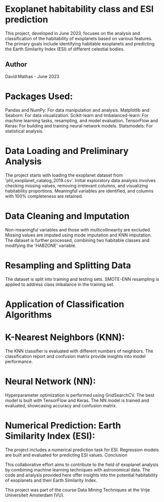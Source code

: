 # Exoplanet habitability class and ESI prediction
This project, developed in June 2023, focuses on the analysis and classification of the habitability of exoplanets based on various features. The primary goals include identifying habitable exoplanets and predicting the Earth Similarity Index (ESI) of different celestial bodies.

## Author
David Mathas - June 2023

# Packages Used:
Pandas and NumPy: For data manipulation and analysis.
Matplotlib and Seaborn: For data visualization.
Scikit-learn and Imbalanced-learn: For machine learning tasks, resampling, and model evaluation.
TensorFlow and Keras: For building and training neural network models.
Statsmodels: For statistical analysis.

# Data Loading and Preliminary Analysis
The project starts with loading the exoplanet dataset from 'phl_exoplanet_catalog_2019.csv'.
Initial exploratory data analysis involves checking missing values, removing irrelevant columns, and visualizing habitability proportions.
Meaningful variables are identified, and columns with 100% completeness are retained.

# Data Cleaning and Imputation
Non-meaningful variables and those with multicollinearity are excluded.
Missing values are imputed using mode imputation and KNN imputation.
The dataset is further processed, combining two habitable classes and modifying the 'HABZONE' variable.

# Resampling and Splitting Data
The dataset is split into training and testing sets.
SMOTE-ENN resampling is applied to address class imbalance in the training set.

# Application of Classification Algorithms

# K-Nearest Neighbors (KNN):
The KNN classifier is evaluated with different numbers of neighbors.
The classification report and confusion matrix provide insights into model performance.

# Neural Network (NN):
Hyperparameter optimization is performed using GridSearchCV.
The best model is built with TensorFlow and Keras.
The NN model is trained and evaluated, showcasing accuracy and confusion matrix.

# Numerical Prediction: Earth Similarity Index (ESI):
The project includes a numerical prediction task for ESI.
Regression models are built and evaluated for predicting ESI values.
Conclusion

This collaborative effort aims to contribute to the field of exoplanet analysis by combining machine learning techniques with astronomical data. The code and analysis provided here offer insights into the potential habitability of exoplanets and their Earth Similarity Index.

This project was part of the course Data Mining Techniques at the Vrije Universiteit Amsterdam (VU).
